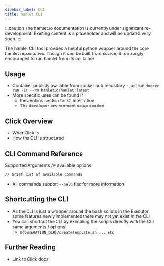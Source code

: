 ```yaml
---
sidebar_label: CLI
title: hamlet CLI
---
```

:::caution
The hamlet.io documentation is currently under significant re-development. Existing content is a placeholder and will be updated very soon.
:::

The hamlet CLI tool provides a helpful python wrapper around the core hamlet repositories. Though it can be built from source, it is strongly encouraged to run hamlet from its container

## Usage

* Container publicly available from docker hub repository - just run `docker run -it --rm hamletio/hamlet:latest`
* More specific uses can be found in
  * the Jenkins section for CI integration
  * The developer environment setup section

## Click Overview

* What Click is
* How the CLI is structured

## CLI Command Reference

Supported Arguments /w available options

```bash
// brief list of available commands
```

* All commands support `--help` flag for more information

## Shortcutting the CLI

* As the CLI is just a wrapper around the bash scripts in the Executor, some features newly implemented there may not yet exist in the CLI
* You can shortcut the CLI by executing the scripts directly with the CLI same arguments / options
  * `${GENERATION_DIR}/createTemplate.sh ... etc`

## Further Reading

* Link to Click docs
